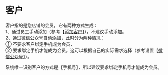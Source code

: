 # 客户

客户指的是您店铺的会员，它有两种方式生成：  
1、通过员工手动添加（参考【[添加客户](/ke-hu/tian-jia-ke-hu.md)】），不建议手动添加。  
2、通过微信公众号自动添加，此时分为两种情况：  
      ① 不要求客户绑定手机成为会员，  
      ② 要求绑定手机才能成为会员。这可以根据自己的实际需求选择（参考设置【[微信公众号](/wei-xin-he-qi-ye-wei-xin.md)】）。

系统唯一识别客户的方式是【手机号】，所以建议要求绑定手机号才能成为会员。


